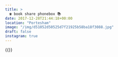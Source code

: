 ```yaml
---
title: >
  ☎️ book share phonebox 📚
date: 2017-12-28T21:44:18+00:00
location: "Portesham"
image: "/img/d51052d50525d7f21925b58ba18f3088.jpg"
draft: false
instagram: true
---
```


{{<photo src="/img/d51052d50525d7f21925b58ba18f3088.jpg">}}
